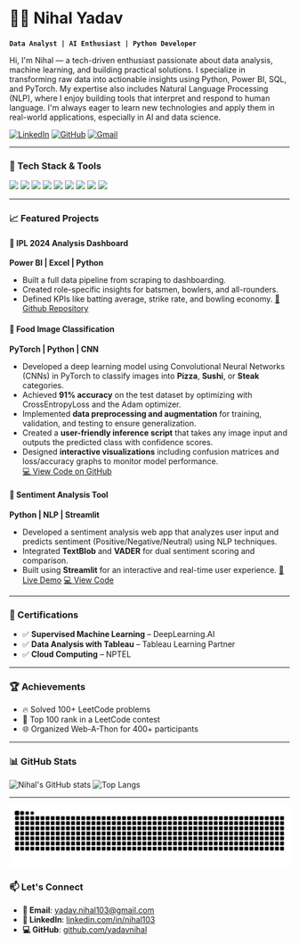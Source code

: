 # 👨‍💻 Nihal Yadav

**`Data Analyst | AI Enthusiast | Python Developer`**

Hi, I'm Nihal — a tech-driven enthusiast passionate about data analysis, machine learning, and building practical solutions. I specialize in transforming raw data into actionable insights using Python, Power BI, SQL, and PyTorch. My expertise also includes Natural Language Processing (NLP), where I enjoy building tools that interpret and respond to human language. I'm always eager to learn new technologies and apply them in real-world applications, especially in AI and data science.


[![LinkedIn](https://img.shields.io/badge/-LinkedIn-blue?style=for-the-badge&logo=Linkedin&logoColor=white)](https://www.linkedin.com/in/nihal103/)
[![GitHub](https://img.shields.io/badge/-GitHub-181717?style=for-the-badge&logo=github)](https://github.com/yadavnihal)
[![Gmail](https://img.shields.io/badge/-yadav.nihal103@gmail.com-D14836?style=for-the-badge&logo=gmail&logoColor=white)](mailto:yadav.nihal103@gmail.com)

---

### 🧠 Tech Stack & Tools

<p align="left">
   <img src="https://cdn.jsdelivr.net/gh/devicons/devicon/icons/python/python-original.svg" width="35" />
   <img src="https://cdn.jsdelivr.net/gh/devicons/devicon/icons/r/r-original.svg" width="35" />
   <img src="https://cdn.jsdelivr.net/gh/devicons/devicon/icons/pytorch/pytorch-original.svg" width="35" />
   <img src="https://cdn.jsdelivr.net/gh/devicons/devicon/icons/mysql/mysql-original.svg" width="35" />
   <img src="https://cdn.jsdelivr.net/gh/devicons/devicon/icons/pandas/pandas-original.svg" width="35" />
   <img src="https://cdn.jsdelivr.net/gh/devicons/devicon/icons/numpy/numpy-original.svg" width="35" />
   <img src="https://cdn.jsdelivr.net/gh/devicons/devicon/icons/html5/html5-original.svg" width="35" />
   <img src="https://cdn.jsdelivr.net/gh/devicons/devicon/icons/css3/css3-original.svg" width="35" />
   <img src="https://cdn.jsdelivr.net/gh/devicons/devicon/icons/github/github-original.svg" width="35" />
</p>

---

### 📈 Featured Projects

#### 🏏 IPL 2024 Analysis Dashboard
**Power BI | Excel | Python**
- Built a full data pipeline from scraping to dashboarding.
- Created role-specific insights for batsmen, bowlers, and all-rounders.
- Defined KPIs like batting average, strike rate, and bowling economy.
[🔗 Github Repository](https://github.com/yadavnihal/IPL-2024-ANALYSIS)

#### 🍕 Food Image Classification  
**PyTorch | Python | CNN**  
- Developed a deep learning model using Convolutional Neural Networks (CNNs) in PyTorch to classify images into **Pizza**, **Sushi**, or **Steak** categories.  
- Achieved **91% accuracy** on the test dataset by optimizing with CrossEntropyLoss and the Adam optimizer.  
- Implemented **data preprocessing and augmentation** for training, validation, and testing to ensure generalization.  
- Created a **user-friendly inference script** that takes any image input and outputs the predicted class with confidence scores.  
- Designed **interactive visualizations** including confusion matrices and loss/accuracy graphs to monitor model performance.  
[💻 View Code on GitHub](https://github.com/yadavnihal/IMAGE-CLASSIFICATION-MODEL)

#### 💬 Sentiment Analysis Tool
**Python | NLP | Streamlit**
- Developed a sentiment analysis web app that analyzes user input and predicts sentiment (Positive/Negative/Neutral) using NLP techniques.
- Integrated **TextBlob** and **VADER** for dual sentiment scoring and comparison.
- Built using **Streamlit** for an interactive and real-time user experience.
[🔗 Live Demo](https://sentiment-analyzer--tool-for-movie-reviews.streamlit.app/) 
[💻 View Code](https://github.com/yadavnihal/Sentiment-Analyzer-Tool)

---

### 🧾 Certifications

- ✅ **Supervised Machine Learning** – DeepLearning.AI  
- ✅ **Data Analysis with Tableau** – Tableau Learning Partner  
- ✅ **Cloud Computing** – NPTEL  

---

### 🏆 Achievements

- 🔥 Solved 100+ LeetCode problems  
- 🧠 Top 100 rank in a LeetCode contest  
- 🌐 Organized Web-A-Thon for 400+ participants  

---

### 📊 GitHub Stats

![Nihal's GitHub stats](https://github-readme-stats.vercel.app/api?username=yadavnihal&show_icons=true&theme=radical)
![Top Langs](https://github-readme-stats.vercel.app/api/top-langs/?username=yadavnihal&layout=compact&theme=radical)

---

![Snake animation](https://raw.githubusercontent.com/yadavnihal/yadavnihal/output/github-contribution-grid-snake.svg)



### 📫 Let's Connect

- **📧 Email**: [yadav.nihal103@gmail.com](mailto:yadav.nihal103@gmail.com)  
- **🔗 LinkedIn**: [linkedin.com/in/nihal103](https://www.linkedin.com/in/nihal103)  
- **💻 GitHub**: [github.com/yadavnihal](https://github.com/yadavnihal)

